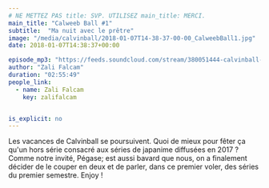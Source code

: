 ```yaml
---
# NE METTEZ PAS title: SVP. UTILISEZ main_title: MERCI.
main_title: "Calweeb Ball #1"
subtitle:  "Ma nuit avec le prêtre"
image: "/media/calvinball/2018-01-07T14-38-37-00-00_CalweebBall1.jpg"
date: 2018-01-07T14:38:37+00:00

episode_mp3: "https://feeds.soundcloud.com/stream/380051444-calvinball-radio-calweeb-ball-1-ma-nuit-avec-le-pretre.mp3"
author: "Zali Falcam"
duration: "02:55:49"
people_link: 
  - name: Zali Falcam
    key: zalifalcam


is_explicit: no
---
```


<PodcastHeader/>

<!-- ECRIRE LA DESCRIPTION DE L'EPISODE SOUS CETTE LIGNE -->
Les vacances de Calvinball se poursuivent. Quoi de mieux pour fêter ça qu'un hors série consacré aux séries de japanime diffusées en 2017 ? Comme notre invité, Pégase; est aussi bavard que nous, on a finalement décider de le couper en deux et de parler, dans ce premier voler, des séries du premier semestre. Enjoy !

